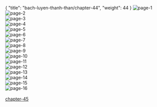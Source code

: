 { "title": "bach-luyen-thanh-than/chapter-44", "weight": 44 }
<img src="bach-luyen-thanh-than_0044_01-5a13c08a31913c6b063624c201d05cd6.webp" alt="page-1" origin="http://storage.fshare.vn/Test-vechai/1501563924-Bach-Luyen-Thanh-Than-Chapter-43-02.jpg"><br/>
<img src="bach-luyen-thanh-than_0044_02-b321a50ea744a909f398e06dd7e8e89f.webp" alt="page-2" origin="http://storage.fshare.vn/Test-vechai/1501563924-Bach-Luyen-Thanh-Than-Chapter-43-03.jpg"><br/>
<img src="bach-luyen-thanh-than_0044_03-d0aee82b991ab3a4511cf79f96146125.webp" alt="page-3" origin="http://storage.fshare.vn/Test-vechai/1501563924-Bach-Luyen-Thanh-Than-Chapter-43-04.jpg"><br/>
<img src="bach-luyen-thanh-than_0044_04-2fae12d4f40e5d3e88e0741768230199.webp" alt="page-4" origin="http://storage.fshare.vn/Test-vechai/1501563924-Bach-Luyen-Thanh-Than-Chapter-43-05.jpg"><br/>
<img src="bach-luyen-thanh-than_0044_05-dad1e78a1105a11528d5630e3d7cbb66.webp" alt="page-5" origin="http://storage.fshare.vn/Test-vechai/1501563924-Bach-Luyen-Thanh-Than-Chapter-43-06.jpg"><br/>
<img src="bach-luyen-thanh-than_0044_06-c7c42742ae9fcdbfd5f7f9936168d15d.webp" alt="page-6" origin="http://storage.fshare.vn/Test-vechai/1501563924-Bach-Luyen-Thanh-Than-Chapter-43-07.jpg"><br/>
<img src="bach-luyen-thanh-than_0044_07-0453bfbb613831194b1e43604a613d9b.webp" alt="page-7" origin="http://storage.fshare.vn/Test-vechai/1501563924-Bach-Luyen-Thanh-Than-Chapter-43-08.jpg"><br/>
<img src="bach-luyen-thanh-than_0044_08-b9013d18161b6f3914c839ef2c6e4f19.webp" alt="page-8" origin="http://storage.fshare.vn/Test-vechai/1501563924-Bach-Luyen-Thanh-Than-Chapter-43-09.jpg"><br/>
<img src="bach-luyen-thanh-than_0044_09-ce59c944cd5898e5ddc8ad1639fcce3e.webp" alt="page-9" origin="http://storage.fshare.vn/Test-vechai/1501563924-Bach-Luyen-Thanh-Than-Chapter-43-10.jpg"><br/>
<img src="bach-luyen-thanh-than_0044_10-4c37f8f1d437534aae405c81fcb858c2.webp" alt="page-10" origin="http://storage.fshare.vn/Test-vechai/1501563924-Bach-Luyen-Thanh-Than-Chapter-43-11.jpg"><br/>
<img src="bach-luyen-thanh-than_0044_11-96b794f86145613d14733e3d68381ba9.webp" alt="page-11" origin="http://storage.fshare.vn/Test-vechai/1501563924-Bach-Luyen-Thanh-Than-Chapter-43-12.jpg"><br/>
<img src="bach-luyen-thanh-than_0044_12-ca366236fa253ed731eb2f7271c1813a.webp" alt="page-12" origin="http://storage.fshare.vn/Test-vechai/1501563924-Bach-Luyen-Thanh-Than-Chapter-43-13.jpg"><br/>
<img src="bach-luyen-thanh-than_0044_13-608dd8c3ddf6b0bde245a699ed8b7183.webp" alt="page-13" origin="http://storage.fshare.vn/Test-vechai/1501563924-Bach-Luyen-Thanh-Than-Chapter-43-14.jpg"><br/>
<img src="bach-luyen-thanh-than_0044_14-4b33bf1468db103800789e02caa0c623.webp" alt="page-14" origin="http://storage.fshare.vn/Test-vechai/1501563924-Bach-Luyen-Thanh-Than-Chapter-43-15.jpg"><br/>
<img src="bach-luyen-thanh-than_0044_15-8170ea0b72fa991f1ac2dc032a8013d6.webp" alt="page-15" origin="http://storage.fshare.vn/Test-vechai/1501563924-Bach-Luyen-Thanh-Than-Chapter-43-16.jpg"><br/>
<img src="bach-luyen-thanh-than_0044_16-171bcb2be902d70a449854696384c41c.webp" alt="page-16" origin="http://storage.fshare.vn/Test-vechai/1501563924-Bach-Luyen-Thanh-Than-Chapter-43-17.jpg"><br/>
<br/><a class="nextchap" href="/bach-luyen-thanh-than/chapter-45">chapter-45</a>
